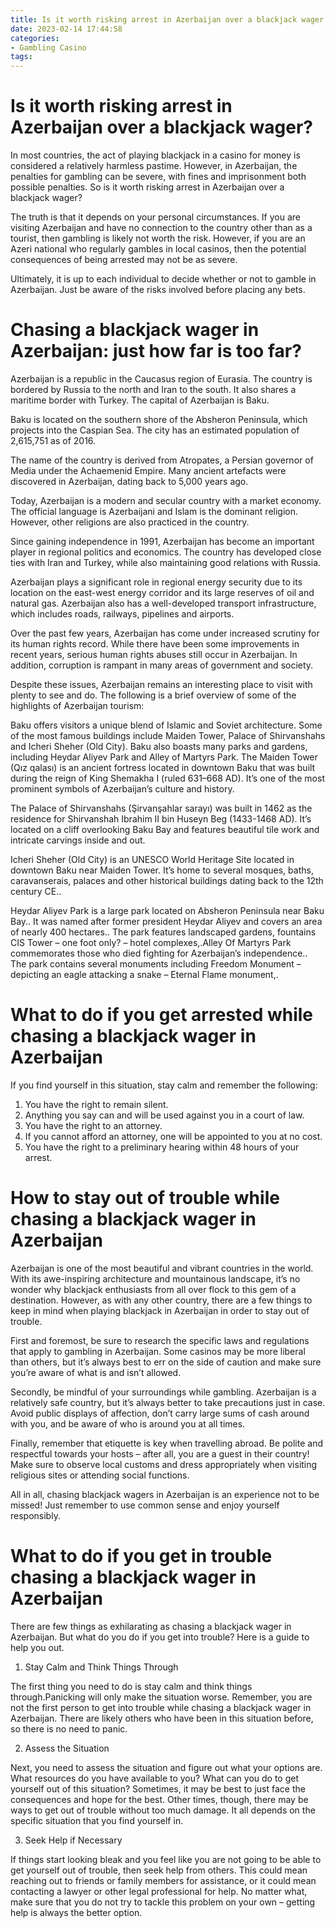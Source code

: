 ```yaml
---
title: Is it worth risking arrest in Azerbaijan over a blackjack wager
date: 2023-02-14 17:44:58
categories:
- Gambling Casino
tags:
---
```



#  Is it worth risking arrest in Azerbaijan over a blackjack wager?

In most countries, the act of playing blackjack in a casino for money is considered a relatively harmless pastime. However, in Azerbaijan, the penalties for gambling can be severe, with fines and imprisonment both possible penalties. So is it worth risking arrest in Azerbaijan over a blackjack wager?

The truth is that it depends on your personal circumstances. If you are visiting Azerbaijan and have no connection to the country other than as a tourist, then gambling is likely not worth the risk. However, if you are an Azeri national who regularly gambles in local casinos, then the potential consequences of being arrested may not be as severe.

Ultimately, it is up to each individual to decide whether or not to gamble in Azerbaijan. Just be aware of the risks involved before placing any bets.

#  Chasing a blackjack wager in Azerbaijan: just how far is too far?

Azerbaijan is a republic in the Caucasus region of Eurasia. The country is bordered by Russia to the north and Iran to the south. It also shares a maritime border with Turkey. The capital of Azerbaijan is Baku.

Baku is located on the southern shore of the Absheron Peninsula, which projects into the Caspian Sea. The city has an estimated population of 2,615,751 as of 2016.

The name of the country is derived from Atropates, a Persian governor of Media under the Achaemenid Empire. Many ancient artefacts were discovered in Azerbaijan, dating back to 5,000 years ago.

Today, Azerbaijan is a modern and secular country with a market economy. The official language is Azerbaijani and Islam is the dominant religion. However, other religions are also practiced in the country.

Since gaining independence in 1991, Azerbaijan has become an important player in regional politics and economics. The country has developed close ties with Iran and Turkey, while also maintaining good relations with Russia.

Azerbaijan plays a significant role in regional energy security due to its location on the east-west energy corridor and its large reserves of oil and natural gas. Azerbaijan also has a well-developed transport infrastructure, which includes roads, railways, pipelines and airports.

Over the past few years, Azerbaijan has come under increased scrutiny for its human rights record. While there have been some improvements in recent years, serious human rights abuses still occur in Azerbaijan. In addition, corruption is rampant in many areas of government and society.

Despite these issues, Azerbaijan remains an interesting place to visit with plenty to see and do. The following is a brief overview of some of the highlights of Azerbaijan tourism: 

Baku offers visitors a unique blend of Islamic and Soviet architecture. Some of the most famous buildings include Maiden Tower, Palace of Shirvanshahs and Icheri Sheher (Old City). 
Baku also boasts many parks and gardens, including Heydar Aliyev Park and Alley of Martyrs Park. 
The Maiden Tower (Qız qalası) is an ancient fortress located in downtown Baku that was built during the reign of King Shemakha I (ruled 631–668 AD). It’s one of the most prominent symbols of Azerbaijan’s culture and history.  

The Palace of Shirvanshahs (Şirvanşahlar sarayı) was built in 1462 as the residence for Shirvanshah Ibrahim II bin Huseyn Beg (1433-1468 AD). It’s located on a cliff overlooking Baku Bay and features beautiful tile work and intricate carvings inside and out.  

Icheri Sheher (Old City) is an UNESCO World Heritage Site located in downtown Baku near Maiden Tower. It’s home to several mosques, baths, caravanserais, palaces and other historical buildings dating back to the 12th century CE.. 

Heydar Aliyev Park is a large park located on Absheron Peninsula near Baku Bay.. It was named after former president Heydar Aliyev and covers an area of nearly 400 hectares.. The park features landscaped gardens, fountains CIS Tower – one foot only? – hotel complexes,.Alley Of Martyrs Park commemorates those who died fighting for Azerbaijan’s independence.. The park contains several monuments including Freedom Monument – depicting an eagle attacking a snake – Eternal Flame monument,.

#  What to do if you get arrested while chasing a blackjack wager in Azerbaijan

If you find yourself in this situation, stay calm and remember the following: 

1. You have the right to remain silent.
2. Anything you say can and will be used against you in a court of law.
3. You have the right to an attorney.
4. If you cannot afford an attorney, one will be appointed to you at no cost.
5. You have the right to a preliminary hearing within 48 hours of your arrest.

#  How to stay out of trouble while chasing a blackjack wager in Azerbaijan

Azerbaijan is one of the most beautiful and vibrant countries in the world. With its awe-inspiring architecture and mountainous landscape, it’s no wonder why blackjack enthusiasts from all over flock to this gem of a destination. However, as with any other country, there are a few things to keep in mind when playing blackjack in Azerbaijan in order to stay out of trouble.

First and foremost, be sure to research the specific laws and regulations that apply to gambling in Azerbaijan. Some casinos may be more liberal than others, but it’s always best to err on the side of caution and make sure you’re aware of what is and isn’t allowed.

Secondly, be mindful of your surroundings while gambling. Azerbaijan is a relatively safe country, but it’s always better to take precautions just in case. Avoid public displays of affection, don’t carry large sums of cash around with you, and be aware of who is around you at all times.

Finally, remember that etiquette is key when travelling abroad. Be polite and respectful towards your hosts – after all, you are a guest in their country! Make sure to observe local customs and dress appropriately when visiting religious sites or attending social functions.

All in all, chasing blackjack wagers in Azerbaijan is an experience not to be missed! Just remember to use common sense and enjoy yourself responsibly.

#  What to do if you get in trouble chasing a blackjack wager in Azerbaijan

There are few things as exhilarating as chasing a blackjack wager in Azerbaijan. But what do you do if you get into trouble? Here is a guide to help you out.

1. Stay Calm and Think Things Through

The first thing you need to do is stay calm and think things through.Panicking will only make the situation worse. Remember, you are not the first person to get into trouble while chasing a blackjack wager in Azerbaijan. There are likely others who have been in this situation before, so there is no need to panic.

2. Assess the Situation

Next, you need to assess the situation and figure out what your options are. What resources do you have available to you? What can you do to get yourself out of this situation? Sometimes, it may be best to just face the consequences and hope for the best. Other times, though, there may be ways to get out of trouble without too much damage. It all depends on the specific situation that you find yourself in.

3. Seek Help if Necessary

If things start looking bleak and you feel like you are not going to be able to get yourself out of trouble, then seek help from others. This could mean reaching out to friends or family members for assistance, or it could mean contacting a lawyer or other legal professional for help. No matter what, make sure that you do not try to tackle this problem on your own – getting help is always the better option.